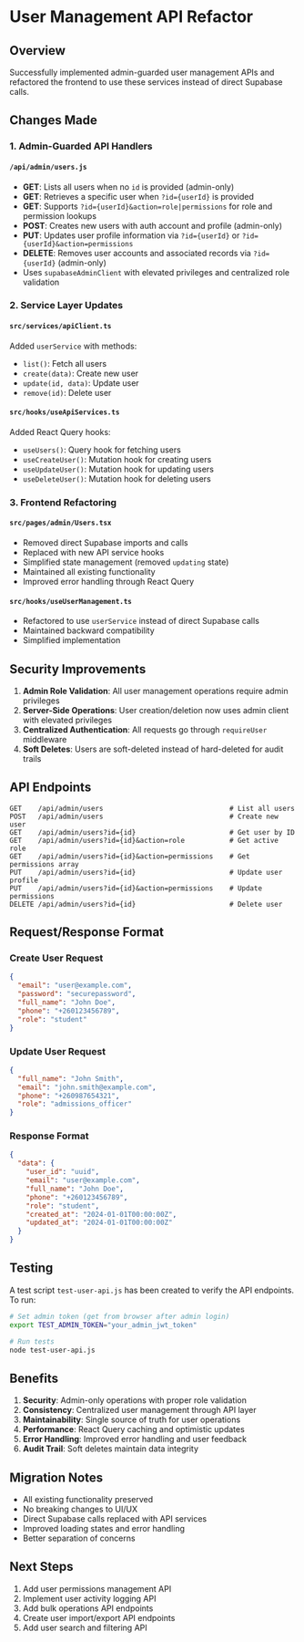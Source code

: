# User Management API Refactor

## Overview
Successfully implemented admin-guarded user management APIs and refactored the frontend to use these services instead of direct Supabase calls.

## Changes Made

### 1. Admin-Guarded API Handlers

#### `/api/admin/users.js`
- **GET**: Lists all users when no `id` is provided (admin-only)
- **GET**: Retrieves a specific user when `?id={userId}` is provided
- **GET**: Supports `?id={userId}&action=role|permissions` for role and permission lookups
- **POST**: Creates new users with auth account and profile (admin-only)
- **PUT**: Updates user profile information via `?id={userId}` or `?id={userId}&action=permissions`
- **DELETE**: Removes user accounts and associated records via `?id={userId}` (admin-only)
- Uses `supabaseAdminClient` with elevated privileges and centralized role validation

### 2. Service Layer Updates

#### `src/services/apiClient.ts`
Added `userService` with methods:
- `list()`: Fetch all users
- `create(data)`: Create new user
- `update(id, data)`: Update user
- `remove(id)`: Delete user

#### `src/hooks/useApiServices.ts`
Added React Query hooks:
- `useUsers()`: Query hook for fetching users
- `useCreateUser()`: Mutation hook for creating users
- `useUpdateUser()`: Mutation hook for updating users
- `useDeleteUser()`: Mutation hook for deleting users

### 3. Frontend Refactoring

#### `src/pages/admin/Users.tsx`
- Removed direct Supabase imports and calls
- Replaced with new API service hooks
- Simplified state management (removed `updating` state)
- Maintained all existing functionality
- Improved error handling through React Query

#### `src/hooks/useUserManagement.ts`
- Refactored to use `userService` instead of direct Supabase calls
- Maintained backward compatibility
- Simplified implementation

## Security Improvements

1. **Admin Role Validation**: All user management operations require admin privileges
2. **Server-Side Operations**: User creation/deletion now uses admin client with elevated privileges
3. **Centralized Authentication**: All requests go through `requireUser` middleware
4. **Soft Deletes**: Users are soft-deleted instead of hard-deleted for audit trails

## API Endpoints

```
GET    /api/admin/users                               # List all users
POST   /api/admin/users                               # Create new user
GET    /api/admin/users?id={id}                       # Get user by ID
GET    /api/admin/users?id={id}&action=role           # Get active role
GET    /api/admin/users?id={id}&action=permissions    # Get permissions array
PUT    /api/admin/users?id={id}                       # Update user profile
PUT    /api/admin/users?id={id}&action=permissions    # Update permissions
DELETE /api/admin/users?id={id}                       # Delete user
```

## Request/Response Format

### Create User Request
```json
{
  "email": "user@example.com",
  "password": "securepassword",
  "full_name": "John Doe",
  "phone": "+260123456789",
  "role": "student"
}
```

### Update User Request
```json
{
  "full_name": "John Smith",
  "email": "john.smith@example.com",
  "phone": "+260987654321",
  "role": "admissions_officer"
}
```

### Response Format
```json
{
  "data": {
    "user_id": "uuid",
    "email": "user@example.com",
    "full_name": "John Doe",
    "phone": "+260123456789",
    "role": "student",
    "created_at": "2024-01-01T00:00:00Z",
    "updated_at": "2024-01-01T00:00:00Z"
  }
}
```

## Testing

A test script `test-user-api.js` has been created to verify the API endpoints. To run:

```bash
# Set admin token (get from browser after admin login)
export TEST_ADMIN_TOKEN="your_admin_jwt_token"

# Run tests
node test-user-api.js
```

## Benefits

1. **Security**: Admin-only operations with proper role validation
2. **Consistency**: Centralized user management through API layer
3. **Maintainability**: Single source of truth for user operations
4. **Performance**: React Query caching and optimistic updates
5. **Error Handling**: Improved error handling and user feedback
6. **Audit Trail**: Soft deletes maintain data integrity

## Migration Notes

- All existing functionality preserved
- No breaking changes to UI/UX
- Direct Supabase calls replaced with API services
- Improved loading states and error handling
- Better separation of concerns

## Next Steps

1. Add user permissions management API
2. Implement user activity logging API
3. Add bulk operations API endpoints
4. Create user import/export API endpoints
5. Add user search and filtering API